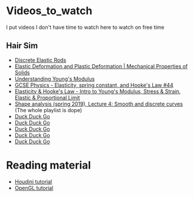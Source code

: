 # Videos_to_watch
I put videos I don't have time to watch here to watch on free time

## Hair Sim
- [Discrete Elastic Rods](https://www.youtube.com/watch?v=MBYBV8EAis0)
- [Elastic Deformation and Plastic Deformation | Mechanical Properties of Solids](https://www.youtube.com/watch?v=YKpvYF0hVDE)
- [Understanding Young's Modulus](https://www.youtube.com/watch?v=DLE-ieOVFjI)
- [GCSE Physics - Elasticity, spring constant, and Hooke's Law #44](https://www.youtube.com/watch?v=FAHOI32oAns)
- [Elasticity & Hooke's Law - Intro to Young's Modulus, Stress & Strain, Elastic & Proportional Limit](https://www.youtube.com/watch?v=HALbtyDUjp0)
- [Shape analysis (spring 2019), Lecture 4: Smooth and discrete curves](https://www.youtube.com/watch?v=gYdz94G87zc&list=PLQ3UicqQtfNsUZt04_dLP6vbYaxQbPCWQ&index=5) (The whole playlist is dope)
- [Duck Duck Go](https://duckduckgo.com)
- [Duck Duck Go](https://duckduckgo.com)
- [Duck Duck Go](https://duckduckgo.com)
- [Duck Duck Go](https://duckduckgo.com)
- [Duck Duck Go](https://duckduckgo.com)

# Reading material
- [Houdini tutorial](https://www.sidefx.com/docs/houdini/fluid/dopversussop.html#:~:text=SOP%20stands%20for%20Surface%20OPerator,are%20used%20to%20construct%20simulations.)
- [OpenGL tutorial](https://learnopengl.com/Getting-started/OpenGL)